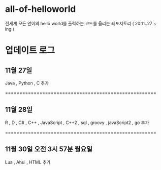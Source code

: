 # all-of-helloworld
전세계 모든 언어의 hello world를 출력하는 코드를 올리는 레포지토리 ( 20.11..27 ~ ing )

# 업데이트 로그

## 11월 27일
Java , Python , C 추가

=====================================================

## 11월 28일
R , D , C# , C++ , JavaScript , C++2 , sql , groovy , javaScript2 , go 추가


=====================================================


## 11월 30일 오전 3시 57분 월요일

Lua , Ahui , HTML 추가
